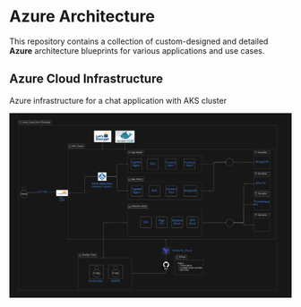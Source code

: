 # Azure Architecture

This repository contains a collection of custom-designed and detailed **Azure** architecture blueprints for various applications and use cases.

## Azure Cloud Infrastructure
Azure infrastructure for a chat application with AKS cluster

![Azure_infra-Chat-App](Azure_infra-Chat-App.png)



